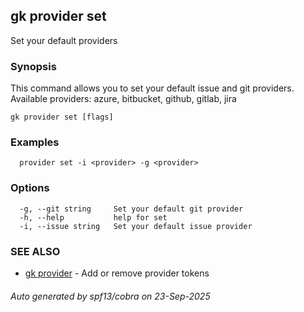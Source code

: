 ## gk provider set

Set your default providers

### Synopsis


  This command allows you to set your default issue and git providers. Available providers: azure, bitbucket, github, gitlab, jira


```
gk provider set [flags]
```

### Examples

```
  provider set -i <provider> -g <provider>
```

### Options

```
  -g, --git string     Set your default git provider
  -h, --help           help for set
  -i, --issue string   Set your default issue provider
```

### SEE ALSO

* [gk provider](gk_provider.md)	 - Add or remove provider tokens

###### Auto generated by spf13/cobra on 23-Sep-2025
